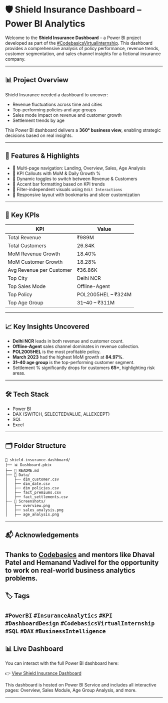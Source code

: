 # 🛡️ Shield Insurance Dashboard – Power BI Analytics

Welcome to the **Shield Insurance Dashboard** – a Power BI project developed as part of the [#CodebasicsVirtualInternship](https://www.linkedin.com/feed/hashtag/codebasicsvirtualinternship/). This dashboard provides a comprehensive analysis of policy performance, revenue trends, customer segmentation, and sales channel insights for a fictional insurance company.

---

## 📊 Project Overview

Shield Insurance needed a dashboard to uncover:

- Revenue fluctuations across time and cities
- Top-performing policies and age groups
- Sales mode impact on revenue and customer growth
- Settlement trends by age

This Power BI dashboard delivers a **360° business view**, enabling strategic decisions based on real insights.

---

## 🚀 Features & Highlights

- 🔹 Multi-page navigation: Landing, Overview, Sales, Age Analysis
- 🔹 KPI Callouts with MoM & Daily Growth %
- 🔹 Dynamic toggles to switch between Revenue & Customers
- 🔹 Accent bar formatting based on KPI trends
- 🔹 Filter-independent visuals using `Edit Interactions`
- 🔹 Responsive layout with bookmarks and slicer customization

---

## 🧠 Key KPIs

| KPI                             | Value     |
|----------------------------------|-----------|
| Total Revenue                   | ₹989M     |
| Total Customers                 | 26.84K    |
| MoM Revenue Growth              | 18.40%    |
| MoM Customer Growth             | 18.28%    |
| Avg Revenue per Customer        | ₹36.86K   |
| Top City                        | Delhi NCR |
| Top Sales Mode                  | Offline-Agent |
| Top Policy                      | POL2005HEL – ₹324M |
| Top Age Group                   | 31–40 – ₹311M |

---

## 📈 Key Insights Uncovered

- **Delhi NCR** leads in both revenue and customer count.
- **Offline-Agent** sales channel dominates in revenue collection.
- **POL2005HEL** is the most profitable policy.
- **March 2023** had the highest MoM growth at **84.97%**.
- **31–40 age group** is the top-performing customer segment.
- Settlement % significantly drops for customers **65+**, highlighting risk areas.

---

## 🛠️ Tech Stack

- Power BI
- DAX (SWITCH, SELECTEDVALUE, ALLEXCEPT)
- SQL
- Excel

---

## 🗂️ Folder Structure

```
📁 shield-insurance-dashboard/
├── 📊 Dashboard.pbix
├── 📄 README.md
├── 📁 Data/
│   ├── dim_customer.csv
│   ├── dim_date.csv
│   ├── dim_policies.csv
│   ├── fact_premiums.csv
│   ├── fact_settlements.csv
├── 📁 Screenshots/
│   ├── overview.png
│   ├── sales_analysis.png
│   ├── age_analysis.png
```

---

## 📬 Acknowledgements

Thanks to [Codebasics](https://www.codebasics.io/) and mentors like **Dhaval Patel** and **Hemanand Vadivel** for the opportunity to work on real-world business analytics problems.
---

## 🏷️ Tags

`#PowerBI` `#InsuranceAnalytics` `#KPI` `#DashboardDesign` `#CodebasicsVirtualInternship` `#SQL` `#DAX` `#BusinessIntelligence`
---

## 📊 Live Dashboard

You can interact with the full Power BI dashboard here:

👉 [View Shield Insurance Dashboard](https://app.powerbi.com/view?r=eyJrIjoiMTA3NDBmN2MtYTRmZC00ZTlhLWE4M2YtNTg1NmM2YjI1YjVjIiwidCI6ImM2ZTU0OWIzLTVmNDUtNDAzMi1hYWU5LWQ0MjQ0ZGM1YjJjNCJ9)

This dashboard is hosted on Power BI Service and includes all interactive pages: Overview, Sales Module, Age Group Analysis, and more.

---
